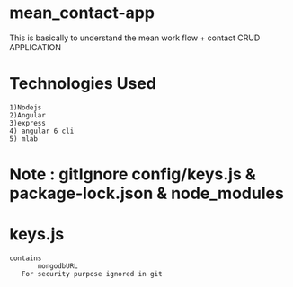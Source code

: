 # mean_contact-app

This is basically to understand the mean work flow + contact CRUD APPLICATION


# Technologies Used
    1)Nodejs
    2)Angular 
    3)express
    4) angular 6 cli
    5) mlab
 
# Note : gitIgnore config/keys.js & package-lock.json & node_modules
  
# keys.js
    contains
           mongodbURL
       For security purpose ignored in git     
  
